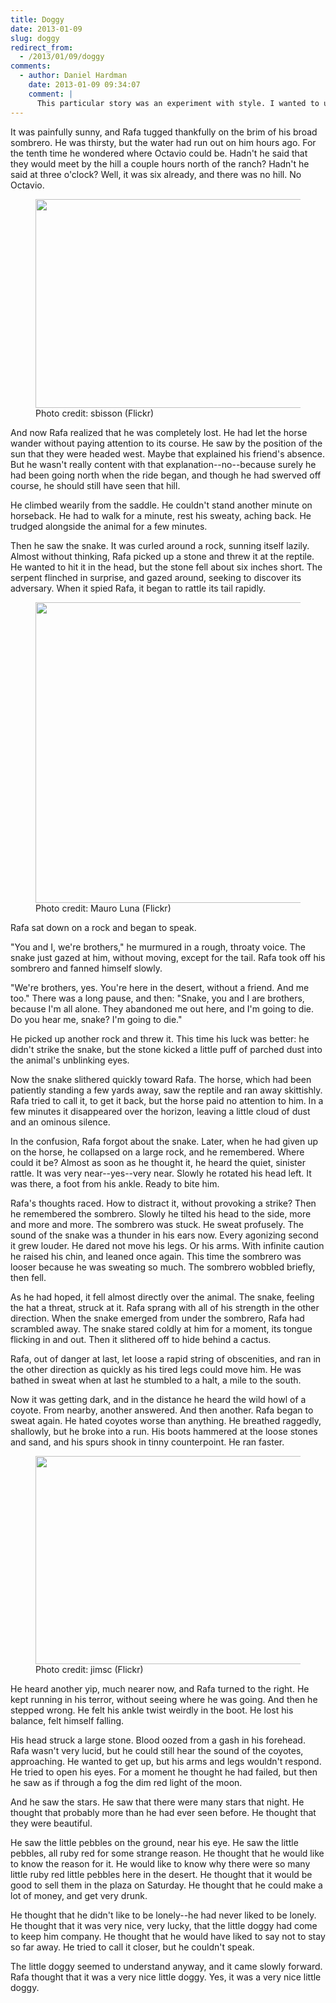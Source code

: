 ```yaml
---
title: Doggy
date: 2013-01-09
slug: doggy
redirect_from:
  - /2013/01/09/doggy
comments:
  - author: Daniel Hardman
    date: 2013-01-09 09:34:07
    comment: |
      This particular story was an experiment with style. I wanted to use irony and voice in fresh ways. I think it turned out pretty well, although the bleak ending is not my favorite.
---
```

It was painfully sunny, and Rafa tugged thankfully on the brim of his broad sombrero. He was thirsty, but the water had run out on him hours ago. For the tenth time he wondered where Octavio could be. Hadn't he said that they would meet by the hill a couple hours north of the ranch? Hadn't he said at three o'clock? Well, it was six already, and there was no hill. No Octavio.

<figure><img alt="" src="http://farm3.staticflickr.com/2152/2199334140_c993dfa174.jpg" width="500" height="334" /><figcaption>Photo credit: sbisson (Flickr)</figcaption></figure>

And now Rafa realized that he was completely lost. He had let the horse wander without paying attention to its course. He saw by the position of the sun that they were headed west. Maybe that explained his friend's absence. But he wasn't really content with that explanation--no--because surely he had been going north when the ride began, and though he had swerved off course, he should still have seen that hill.

He climbed wearily from the saddle. He couldn't stand another minute on horseback. He had to walk for a minute, rest his sweaty, aching back. He trudged alongside the animal for a few minutes.

Then he saw the snake. It was curled around a rock, sunning itself lazily. Almost without thinking, Rafa picked up a stone and threw it at the reptile. He wanted to hit it in the head, but the stone fell about six inches short. The serpent flinched in surprise, and gazed around, seeking to discover its adversary. When it spied Rafa, it began to rattle its tail rapidly.

<figure><img alt="" src="http://farm4.staticflickr.com/3409/3590642801_7da4a8a4dc.jpg" width="500" height="481" /><figcaption>Photo credit: Mauro Luna (Flickr)</figcaption></figure>

Rafa sat down on a rock and began to speak.

"You and I, we're brothers," he murmured in a rough, throaty voice. The snake just gazed at him, without moving, except for the tail. Rafa took off his sombrero and fanned himself slowly.

"We're brothers, yes. You're here in the desert, without a friend. And me too." There was a long pause, and then: "Snake, you and I are brothers, because I'm all alone. They abandoned me out here, and I'm going to die. Do you hear me, snake? I'm going to die."

He picked up another rock and threw it. This time his luck was better: he didn't strike the snake, but the stone kicked a little puff of parched dust into the animal's unblinking eyes.

Now the snake slithered quickly toward Rafa. The horse, which had been patiently standing a few yards away, saw the reptile and ran away skittishly. Rafa tried to call it, to get it back, but the horse paid no attention to him. In a few minutes it disappeared over the horizon, leaving a little cloud of dust and an ominous silence.

In the confusion, Rafa forgot about the snake. Later, when he had given up on the horse, he collapsed on a large rock, and he remembered. Where could it be? Almost as soon as he thought it, he heard the quiet, sinister rattle. It was very near--yes--very near. Slowly he rotated his head left. It was there, a foot from his ankle. Ready to bite him.

Rafa's thoughts raced. How to distract it, without provoking a strike? Then he remembered the sombrero. Slowly he tilted his head to the side, more and more and more. The sombrero was stuck. He sweat profusely. The sound of the snake was a thunder in his ears now. Every agonizing second it grew louder. He dared not move his legs. Or his arms. With infinite caution he raised his chin, and leaned once again. This time the sombrero was looser because he was sweating so much. The sombrero wobbled briefly, then fell.

As he had hoped, it fell almost directly over the animal. The snake, feeling the hat a threat, struck at it. Rafa sprang with all of his strength in the other direction. When the snake emerged from under the sombrero, Rafa had scrambled away. The snake stared coldly at him for a moment, its tongue flicking in and out. Then it slithered off to hide behind a cactus.

Rafa, out of danger at last, let loose a rapid string of obscenities, and ran in the other direction as quickly as his tired legs could move him. He was bathed in sweat when at last he stumbled to a halt, a mile to the south.

Now it was getting dark, and in the distance he heard the wild howl of a coyote. From nearby, another answered. And then another. Rafa began to sweat again. He hated coyotes worse than anything. He breathed raggedly, shallowly, but he broke into a run. His boots hammered at the loose stones and sand, and his spurs shook in tinny counterpoint. He ran faster.

<figure><img alt="" src="http://farm6.staticflickr.com/5012/5404594256_13e36e6f89.jpg" width="500" height="333" /><figcaption>Photo credit: jimsc (Flickr)</figcaption></figure>

He heard another yip, much nearer now, and Rafa turned to the right. He kept running in his terror, without seeing where he was going. And then he stepped wrong. He felt his ankle twist weirdly in the boot. He lost his balance, felt himself falling.

His head struck a large stone. Blood oozed from a gash in his forehead. Rafa wasn't very lucid, but he could still hear the sound of the coyotes, approaching. He wanted to get up, but his arms and legs wouldn't respond. He tried to open his eyes. For a moment he thought he had failed, but then he saw as if through a fog the dim red light of the moon.

And he saw the stars. He saw that there were many stars that night. He thought that probably more than he had ever seen before. He thought that they were beautiful.

He saw the little pebbles on the ground, near his eye. He saw the little pebbles, all ruby red for some strange reason. He thought that he would like to know the reason for it. He would like to know why there were so many little ruby red little pebbles here in the desert. He thought that it would be good to sell them in the plaza on Saturday. He thought that he could make a lot of money, and get very drunk.

He thought that he didn't like to be lonely--he had never liked to be lonely. He thought that it was very nice, very lucky, that the little doggy had come to keep him company. He thought that he would have liked to say not to stay so far away. He tried to call it closer, but he couldn't speak.

The little doggy seemed to understand anyway, and it came slowly forward. Rafa thought that it was a very nice little doggy. Yes, it was a very nice little doggy.
